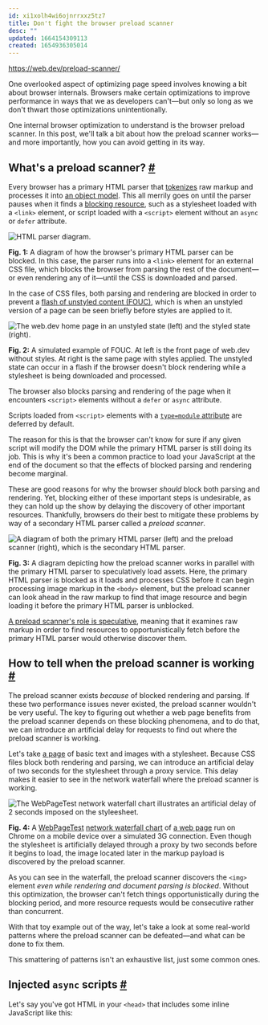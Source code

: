 ```yaml
---
id: xi1xolh4wi6ojnrrxxz5tz7
title: Don't fight the browser preload scanner
desc: ""
updated: 1664154309113
created: 1654936305014
---
```


https://web.dev/preload-scanner/

One overlooked aspect of optimizing page speed involves knowing a bit about browser internals. Browsers make certain optimizations to improve performance in ways that we as developers can't—but only so long as we don't thwart those optimizations unintentionally.

One internal browser optimization to understand is the browser preload scanner. In this post, we'll talk a bit about how the preload scanner works—and more importantly, how you can avoid getting in its way.

## What's a preload scanner? [#](https://web.dev/preload-scanner/#what's-a-preload-scanner)

Every browser has a primary HTML parser that [tokenizes](https://en.wikipedia.org/wiki/Lexical_analysis#Tokenization) raw markup and processes it into [an object model](https://developer.mozilla.org/docs/Web/API/Document_Object_Model). This all merrily goes on until the parser pauses when it finds a [blocking resource](https://web.dev/render-blocking-resources/), such as a stylesheet loaded with a `<link>` element, or script loaded with a `<script>` element without an `async` or `defer` attribute.

![HTML parser diagram.](https://web-dev.imgix.net/image/jL3OLOhcWUQDnR4XjewLBx4e3PC3/mXRoJneD6CbMAqaTqNZW.svg)

**Fig. 1:** A diagram of how the browser's primary HTML parser can be blocked. In this case, the parser runs into a `<link>` element for an external CSS file, which blocks the browser from parsing the rest of the document—or even rendering any of it—until the CSS is downloaded and parsed.

In the case of CSS files, both parsing and rendering are blocked in order to prevent a [flash of unstyled content (FOUC)](https://en.wikipedia.org/wiki/Flash_of_unstyled_content), which is when an unstyled version of a page can be seen briefly before styles are applied to it.

![The web.dev home page in an unstyled state (left) and the styled state (right).](https://web-dev.imgix.net/image/jL3OLOhcWUQDnR4XjewLBx4e3PC3/8LkMd46pUlwgfYvmTBrO.png?auto=format)

**Fig. 2:** A simulated example of FOUC. At left is the front page of web.dev without styles. At right is the same page with styles applied. The unstyled state can occur in a flash if the browser doesn't block rendering while a stylesheet is being downloaded and processed.

The browser also blocks parsing and rendering of the page when it encounters `<script>` elements without a `defer` or `async` attribute.

Scripts loaded from `<script>` elements with a [`type=module` attribute](https://developer.mozilla.org/docs/Web/JavaScript/Guide/Modules#applying_the_module_to_your_html) are deferred by default.

The reason for this is that the browser can't know for sure if any given script will modify the DOM while the primary HTML parser is still doing its job. This is why it's been a common practice to load your JavaScript at the end of the document so that the effects of blocked parsing and rendering become marginal.

These are good reasons for why the browser _should_ block both parsing and rendering. Yet, blocking either of these important steps is undesirable, as they can hold up the show by delaying the discovery of other important resources. Thankfully, browsers do their best to mitigate these problems by way of a secondary HTML parser called a _preload scanner_.

![A diagram of both the primary HTML parser (left) and the preload scanner (right), which is the secondary HTML parser.](https://web-dev.imgix.net/image/jL3OLOhcWUQDnR4XjewLBx4e3PC3/6lccoVh4f6IJXA8UBKxH.svg)

**Fig. 3:** A diagram depicting how the preload scanner works in parallel with the primary HTML parser to speculatively load assets. Here, the primary HTML parser is blocked as it loads and processes CSS before it can begin processing image markup in the `<body>` element, but the preload scanner can look ahead in the raw markup to find that image resource and begin loading it before the primary HTML parser is unblocked.

[A preload scanner's role is speculative](https://html.spec.whatwg.org/multipage/parsing.html#speculative-html-parsing), meaning that it examines raw markup in order to find resources to opportunistically fetch before the primary HTML parser would otherwise discover them.

## How to tell when the preload scanner is working [#](https://web.dev/preload-scanner/#how-to-tell-when-the-preload-scanner-is-working)

The preload scanner exists _because_ of blocked rendering and parsing. If these two performance issues never existed, the preload scanner wouldn't be very useful. The key to figuring out whether a web page benefits from the preload scanner depends on these blocking phenomena, and to do that, we can introduce an artificial delay for requests to find out where the preload scanner is working.

Let's take [a page](https://preload-scanner-fights.glitch.me/artifically-delayed-requests.html) of basic text and images with a stylesheet. Because CSS files block both rendering and parsing, we can introduce an artificial delay of two seconds for the stylesheet through a proxy service. This delay makes it easier to see in the network waterfall where the preload scanner is working.

![The WebPageTest network waterfall chart illustrates an artificial delay of 2 seconds imposed on the styleesheet.](https://web-dev.imgix.net/image/jL3OLOhcWUQDnR4XjewLBx4e3PC3/Gtw08XaoFETKEauBBbBl.png?auto=format)

**Fig. 4:** A [WebPageTest](https://www.webpagetest.org/) [network waterfall chart](https://developer.chrome.com/docs/devtools/network/reference/#waterfall) of [a web page](https://preload-scanner-fights.glitch.me/artifically-delayed-requests.html) run on Chrome on a mobile device over a simulated 3G connection. Even though the stylesheet is artificially delayed through a proxy by two seconds before it begins to load, the image located later in the markup payload is discovered by the preload scanner.

As you can see in the waterfall, the preload scanner discovers the `<img>` element _even while rendering and document parsing is blocked_. Without this optimization, the browser can't fetch things opportunistically during the blocking period, and more resource requests would be consecutive rather than concurrent.

With that toy example out of the way, let's take a look at some real-world patterns where the preload scanner can be defeated—and what can be done to fix them.

This smattering of patterns isn't an exhaustive list, just some common ones.

## Injected `async` scripts [#](https://web.dev/preload-scanner/#injected-async-scripts)

Let's say you've got HTML in your `<head>` that includes some inline JavaScript like this:
